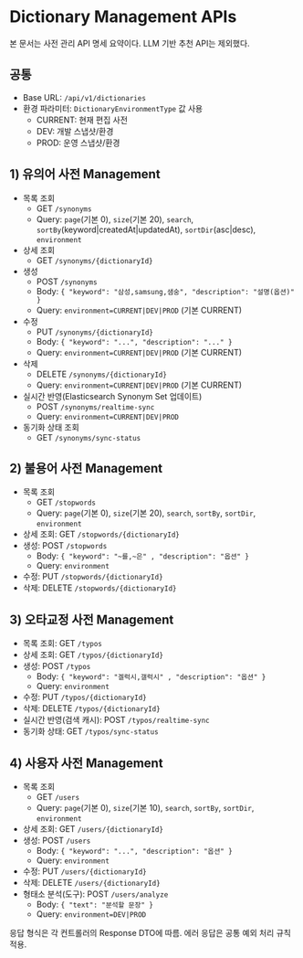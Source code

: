 # Dictionary Management APIs

본 문서는 사전 관리 API 명세 요약이다. LLM 기반 추천 API는 제외했다.

## 공통
- Base URL: `/api/v1/dictionaries`
- 환경 파라미터: `DictionaryEnvironmentType` 값 사용
  - CURRENT: 현재 편집 사전
  - DEV: 개발 스냅샷/환경
  - PROD: 운영 스냅샷/환경

## 1) 유의어 사전 Management
- 목록 조회
  - GET `/synonyms`
  - Query: `page`(기본 0), `size`(기본 20), `search`, `sortBy`(keyword|createdAt|updatedAt), `sortDir`(asc|desc), `environment`
- 상세 조회
  - GET `/synonyms/{dictionaryId}`
- 생성
  - POST `/synonyms`
  - Body: `{ "keyword": "삼성,samsung,샘숭", "description": "설명(옵션)" }`
  - Query: `environment=CURRENT|DEV|PROD` (기본 CURRENT)
- 수정
  - PUT `/synonyms/{dictionaryId}`
  - Body: `{ "keyword": "...", "description": "..." }`
  - Query: `environment=CURRENT|DEV|PROD` (기본 CURRENT)
- 삭제
  - DELETE `/synonyms/{dictionaryId}`
  - Query: `environment=CURRENT|DEV|PROD` (기본 CURRENT)
- 실시간 반영(Elasticsearch Synonym Set 업데이트)
  - POST `/synonyms/realtime-sync`
  - Query: `environment=CURRENT|DEV|PROD`
- 동기화 상태 조회
  - GET `/synonyms/sync-status`

## 2) 불용어 사전 Management
- 목록 조회
  - GET `/stopwords`
  - Query: `page`(기본 0), `size`(기본 20), `search`, `sortBy`, `sortDir`, `environment`
- 상세 조회: GET `/stopwords/{dictionaryId}`
- 생성: POST `/stopwords`
  - Body: `{ "keyword": "~를,~은" , "description": "옵션" }`
  - Query: `environment`
- 수정: PUT `/stopwords/{dictionaryId}`
- 삭제: DELETE `/stopwords/{dictionaryId}`

## 3) 오타교정 사전 Management
- 목록 조회: GET `/typos`
- 상세 조회: GET `/typos/{dictionaryId}`
- 생성: POST `/typos`
  - Body: `{ "keyword": "겔럭시,갤럭시" , "description": "옵션" }`
  - Query: `environment`
- 수정: PUT `/typos/{dictionaryId}`
- 삭제: DELETE `/typos/{dictionaryId}`
- 실시간 반영(검색 캐시): POST `/typos/realtime-sync`
- 동기화 상태: GET `/typos/sync-status`

## 4) 사용자 사전 Management
- 목록 조회
  - GET `/users`
  - Query: `page`(기본 0), `size`(기본 10), `search`, `sortBy`, `sortDir`, `environment`
- 상세 조회: GET `/users/{dictionaryId}`
- 생성: POST `/users`
  - Body: `{ "keyword": "...", "description": "옵션" }`
  - Query: `environment`
- 수정: PUT `/users/{dictionaryId}`
- 삭제: DELETE `/users/{dictionaryId}`
- 형태소 분석(도구): POST `/users/analyze`
  - Body: `{ "text": "분석할 문장" }`
  - Query: `environment=DEV|PROD`


응답 형식은 각 컨트롤러의 Response DTO에 따름. 에러 응답은 공통 예외 처리 규칙 적용.

